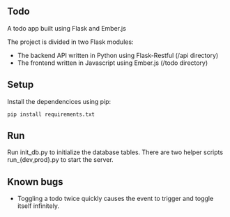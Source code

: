 ## Todo

A todo app built using Flask and Ember.js

The project is divided in two Flask modules:

* The backend API written in Python using Flask-Restful (/api directory)
* The frontend written in Javascript using Ember.js (/todo directory)

## Setup

Install the dependencices using pip:

    pip install requirements.txt

## Run

Run init\_db.py to initialize the database tables. There are two helper scripts run\_{dev,prod}.py to start the server.

## Known bugs

* Toggling a todo twice quickly causes the event to trigger and toggle itself infinitely.
